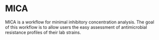 # MICA

MICA is a workflow for minimal inhibitory concentration analysis. The goal of this workflow is to allow users the easy assessment of antimicrobial resistance profiles of their lab strains.




